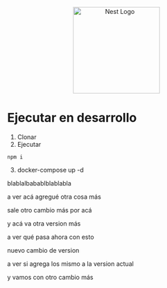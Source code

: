 <p align="center">
  <a href="http://nestjs.com/" target="blank"><img src="https://nestjs.com/img/logo-small.svg" width="200" alt="Nest Logo" /></a>
</p>

[circleci-image]: https://img.shields.io/circleci/build/github/nestjs/nest/master?token=abc123def456
[circleci-url]: https://circleci.com/gh/nestjs/nest

 
# Ejecutar en desarrollo
1. Clonar
2. Ejecutar
```
npm i
```
3. docker-compose up -d


blablalbabablblablabla

a ver acá agregué otra cosa más

sale otro cambio más por acá


y acá va otra version más

a ver qué pasa ahora con esto

nuevo cambio de version

a ver si agrega los mismo a la version actual

y vamos con otro cambio más